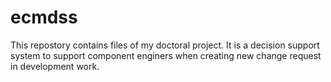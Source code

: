 # ecmdss
This repostory contains files of my doctoral project. It is a decision support system to support component enginers when creating new change request in development work. 
